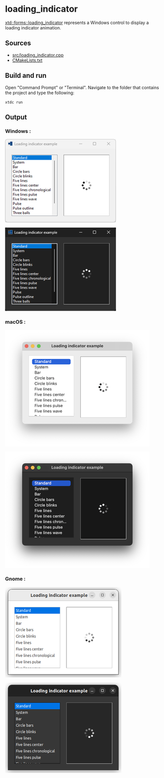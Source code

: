 # loading_indicator

[xtd::forms::loading_indicator](https://gammasoft71.github.io/xtd/reference_guides/latest/classxtd_1_1forms_1_1loading__indicator.html) represents a Windows control to display a loading indicator animation.

## Sources

* [src/loading_indicator.cpp](src/loading_indicator.cpp)
* [CMakeLists.txt](CMakeLists.txt)

## Build and run

Open "Command Prompt" or "Terminal". Navigate to the folder that contains the project and type the following:

```shell
xtdc run
```

## Output

### Windows :

![Screenshot](../../../../docs/pictures/examples/loading_indicator_w.png)

![Screenshot](../../../../docs/pictures/examples/loading_indicator_wd.png)

### macOS :

![Screenshot](../../../../docs/pictures/examples/loading_indicator_m.png)

![Screenshot](../../../../docs/pictures/examples/loading_indicator_md.png)

### Gnome :

![Screenshot](../../../../docs/pictures/examples/loading_indicator_g.png)

![Screenshot](../../../../docs/pictures/examples/loading_indicator_gd.png)
